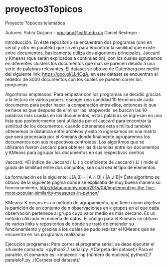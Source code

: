 # proyecto3Topicos
Proyecto Tópocos telemática 

Autores:
Pablo Quijano - pquijano@eafit.edu.co
Daniel Restrepo -

Introducción:
En éste repositorio se encuentran dos programas (uno en serial y otro en paralelo) que sirven para encontrar la similitud que existe entre documentos, basicamente utiliza dos algoritmos principales, Jaccard y Kmeans (que serán explicados a continuación), con los cuales agrupamos en diferentes clusters los documentos que más se parecen debido a una serie de palabras relevantes. El dataset se obtuvo de Gutenberg por medio del siguiente link, https://goo.gl/LL4CgA, en este dataset se encuentran al rededor de 3000 documentos con los cuáles se pueden correr los programas.

Algoritmos empleados:
Para empezar con los programas se decidió gracias a la lectura de varios papers, escoger una cantidad 10 términos de cada documento para poder hacer la comparación entre ellos, entonces lo que se hace es que después de eliminar las 'stopwords' se buscan las 10 palabras más usadas en los documentos, estas palabras se ingresan en una lista que posteriormente será utilizada por el Jaccard para encontrar la similitud de los documentos, cuando obtenemos esta similitud también obtenemos la distancia entre archivos y esto lo ingresamos en una matriz que será procesada por el Kmeans donde finalmente agruparemos los documentos con sus respectivos centroides. Los algoritmos que se utilizaron fueron Jaccard para obtener las distancias entre los documentos y KMeans para agrupar los documentos en sus respectivos centros

Jaccard:
*El índice de Jaccard ( IJ ) o coeficiente de Jaccard ( IJ ) mide el grado de similitud entre dos conjuntos, sea cual sea el tipo de elementos.

La formulación es la siguiente:
J(A,B) = |A ∩ B| / |A ∪ B|* Éste algoritmo se obtuvo de la siguiente página donde se explicaba de muy buena manera su funcionamiento, http://dataconomy.com/2015/04/implementing-the-five-most-popular-similarity-measures-in-python/

KMeans:
K-means es un método de agrupamiento, que tiene como objetivo la partición de un conjunto de n observaciones en k grupos en el que cada observación pertenece al grupo cuyo valor medio es más cercano. Es un método utilizado en minería de datos. El código para el Kmeans se obtuvo de varios links y repositorios de dónde se trató de entender su funcionamiento y gracias a los cuáles se pudo realizar el KMeans que se encuentra en los programas realizados.

Ejecución programas:
Para correr el programa serial, se debe ejecutar el sifuiente comando: <python2.7 serial.py ./(Carpeta del dataset)/
Para el paralelo, el comando es: <mpiexec -np (número de nucleos) python2.7 paraleloF.py ./(Carpeta del dataset)/
